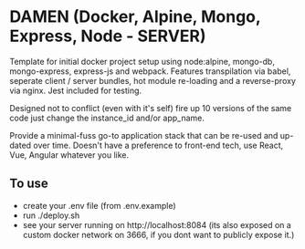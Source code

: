 # DAMEN (Docker, Alpine, Mongo, Express, Node - SERVER)

Template for initial docker project setup using node:alpine, mongo-db, mongo-express, express-js and webpack. Features transpilation via babel, seperate client / server bundles, hot module re-loading and a reverse-proxy via nginx. Jest included for testing.

Designed not to conflict (even with it's self) fire up 10 versions of the same code just change the instance_id and/or app_name.

Provide a minimal-fuss go-to application stack that can be re-used and up-dated over time. Doesn't have a preference to front-end tech, use React, Vue, Angular whatever you like.

## To use
- create your .env file (from .env.example)
- run ./deploy.sh
- see your server running on http://localhost:8084 (its also exposed on a custom docker network on 3666, if you dont want to publicly expose it.)